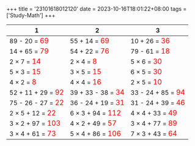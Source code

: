 +++ 
title = '23101618012120' 
date = 2023-10-16T18:01:22+08:00 
tags = ['Study-Math'] 
+++ 

1 | 2 | 3 
-- | -- | -- 
89 - 20 = <font color=red size=4>69</font> | 55 + 14 = <font color=red size=4>69</font> | 10 + 26 = <font color=red size=4>36</font> 
14 + 65 = <font color=red size=4>79</font> | 54 + 22 = <font color=red size=4>76</font> | 79 - 61 = <font color=red size=4>18</font> 
2 × 7 = <font color=red size=4>14</font> | 2 × 4 = <font color=red size=4>8</font> | 5 × 6 = <font color=red size=4>30</font> 
5 × 3 = <font color=red size=4>15</font> | 3 × 5 = <font color=red size=4>15</font> | 6 × 5 = <font color=red size=4>30</font> 
4 × 2 = <font color=red size=4>8</font> | 4 × 4 = <font color=red size=4>16</font> | 2 × 5 = <font color=red size=4>10</font> 
52 + 11 + 29 = <font color=red size=4>92</font> | 39 + 33 - 38 = <font color=red size=4>34</font> | 33 - 24 + 85 = <font color=red size=4>94</font> 
75 - 26 - 27 = <font color=red size=4>22</font> | 36 - 24 + 19 = <font color=red size=4>31</font> | 31 - 24 + 39 = <font color=red size=4>46</font> 
2 × 5 + 12 = <font color=red size=4>22</font> | 6 × 3 + 94 = <font color=red size=4>112</font> | 4 × 4 + 33 = <font color=red size=4>49</font> 
3 × 2 + 97 = <font color=red size=4>103</font> | 4 × 2 + 49 = <font color=red size=4>57</font> | 3 × 4 + 77 = <font color=red size=4>89</font> 
3 × 4 + 61 = <font color=red size=4>73</font> | 5 × 4 + 86 = <font color=red size=4>106</font> | 7 × 3 + 43 = <font color=red size=4>64</font> 

